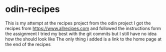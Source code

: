 # odin-recipes
This is my attempt at the recipes project from the odin project
I got the recipes from https://www.allrecipes.com and followed the instructions form the assignment
I tried my best with the git commits but I still have no idea how the should look like
The only thing i added is a link to the home page at the end of the recipes
